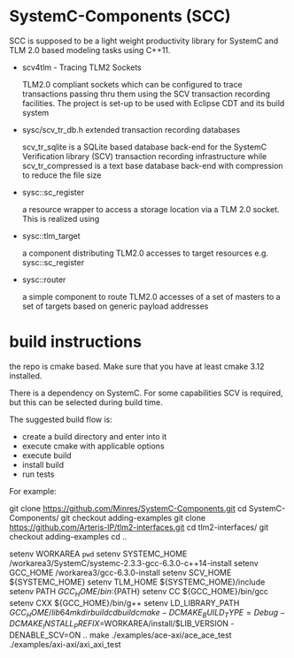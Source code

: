 SystemC-Components (SCC)
========================

SCC is supposed to be a light weight productivity library for SystemC and TLM 2.0 based modeling tasks using C++11.
* scv4tlm - Tracing TLM2 Sockets

  TLM2.0 compliant sockets which can be configured to trace transactions passing thru them using the SCV transaction recording facilities. The project is set-up to be used with Eclipse CDT and its build system

* sysc/scv_tr_db.h extended transaction recording databases

  scv_tr_sqlite is a SQLite based database back-end for the SystemC Verification library (SCV) transaction recording infrastructure while scv_tr_compressed is a text base database back-end with compression to reduce the file size

* sysc::sc_register

  a resource wrapper to access a storage location via a TLM 2.0 socket. This is realized using
  
* sysc::tlm_target

  a component distributing TLM2.0 accesses to target resources e.g. sysc::sc_register
  
* sysc::router

  a simple component to route TLM2.0 accesses of a set of masters to a set of targets based on generic payload addresses

build instructions
==================

the repo is cmake based. Make sure that you have at least cmake 3.12 installed.

There is a dependency on SystemC. For some capabilities SCV is required, but this
can be selected during build time. 

The suggested build flow is:

- create a build directory and enter into it
- execute cmake with applicable options 
- execute build
- install build
- run tests

For example:

git clone https://github.com/Minres/SystemC-Components.git
cd SystemC-Components/
git checkout adding-examples
git clone https://github.com/Arteris-IP/tlm2-interfaces.git
cd tlm2-interfaces/
git checkout adding-examples
cd ..

setenv WORKAREA `pwd`
setenv SYSTEMC_HOME /workarea3/SystemC/systemc-2.3.3-gcc-6.3.0-c++14-install
setenv GCC_HOME     /workarea3/gcc-6.3.0-install
setenv SCV_HOME ${SYSTEMC_HOME}
setenv TLM_HOME ${SYSTEMC_HOME}/include
setenv PATH     ${GCC_HOME}/bin:${PATH}
setenv CC       ${GCC_HOME}/bin/gcc
setenv CXX      ${GCC_HOME}/bin/g++
setenv LD_LIBRARY_PATH ${GCC_HOME}/lib64
mkdir build
cd build
cmake -DCMAKE_BUILD_TYPE=Debug -DCMAKE_INSTALL_PREFIX=$WORKAREA/install/$LIB_VERSION -DENABLE_SCV=ON ..
make 
./examples/ace-axi/ace_ace_test
./examples/axi-axi/axi_axi_test

